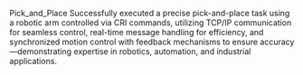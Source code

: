 Pick_and_Place
Successfully executed a precise pick-and-place task using a robotic arm controlled via CRI commands, utilizing TCP/IP communication for seamless control, real-time message handling for efficiency, and synchronized motion control with feedback mechanisms to ensure accuracy—demonstrating expertise in robotics, automation, and industrial applications.
